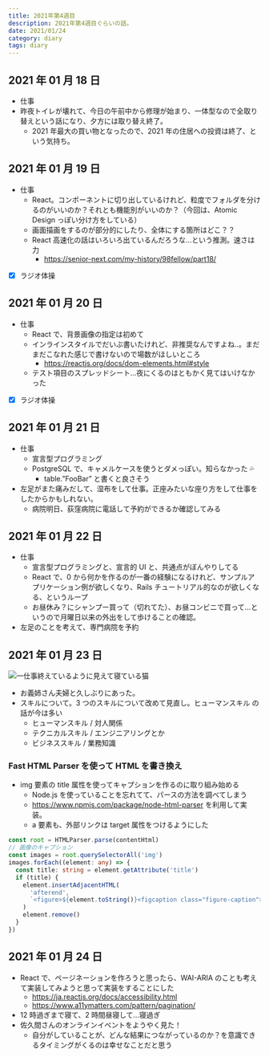 ```yaml
---
title: 2021年第4週目
description: 2021年第4週目ぐらいの話。
date: 2021/01/24
category: diary
tags: diary
---
```


## 2021 年 01 月 18 日

- 仕事
- 昨夜トイレが壊れて、今日の午前中から修理が始まり、一体型なので全取り替えという話になり、夕方には取り替え終了。
  - 2021 年最大の買い物となったので、2021 年の住居への投資は終了、という気持ち。

## 2021 年 01 月 19 日

- 仕事
  - React。コンポーネントに切り出しているけれど、粒度でフォルダを分けるのがいいのか？それとも機能別がいいのか？（今回は、Atomic Design っぽい分け方をしている）
  - 画面描画をするのが部分的にしたり、全体にする箇所はどこ？？
  - React 高速化の話はいろいろ出ているんだろうな…という推測。速さは力
    - https://senior-next.com/my-history/98fellow/part18/
- [x] ラジオ体操

## 2021 年 01 月 20 日

- 仕事
  - React で、背景画像の指定は初めて
  - インラインスタイルでだいぶ書いたけれど、非推奨なんですよね..。まだまだこなれた感じで書けないので場数がほしいところ
    - https://reactjs.org/docs/dom-elements.html#style
  - テスト項目のスプレッドシート…夜にくるのはともかく見てはいけなかった
- [x] ラジオ体操

## 2021 年 01 月 21 日

- 仕事
  - 宣言型プログラミング
  - PostgreSQL で、キャメルケースを使うとダメっぽい。知らなかった 💦
    - table.”FooBar” と書くと良さそう
- 左足がまた痛みだして、湿布をして仕事。正座みたいな座り方をして仕事をしたからかもしれない。
  - 病院明日、荻窪病院に電話して予約ができるか確認してみる

## 2021 年 01 月 22 日

- 仕事
  - 宣言型プログラミングと、宣言的 UI と、共通点がぼんやりしてる
  - React で、0 から何かを作るのが一番の経験になるけれど、サンプルアプリケーション例が欲しくなり、Rails チュートリアル的なのが欲しくなる、というループ
  - お昼休み？にシャンプー買って（切れてた）、お昼コンビニで買って…というので月曜日以来の外出をして歩けることの確認。
- 左足のことを考えて、専門病院を予約

## 2021 年 01 月 23 日

![](/images/2021/01/2021-01-23.jpg '一仕事終えているように見えて寝ている猫')

- お義姉さん夫婦と久しぶりにあった。
- スキルについて。3 つのスキルについて改めて見直し。ヒューマンスキル の話が今は多い
  - ヒューマンスキル / 対人関係
  - テクニカルスキル / エンジニアリングとか
  - ビジネススキル / 業務知識

### Fast HTML Parser を使って HTML を書き換え

- img 要素の title 属性を使ってキャプションを作るのに取り組み始める
  - Node.js を使っていることを忘れてて、パースの方法を調べてしまう
  - https://www.npmjs.com/package/node-html-parser を利用して実装。
  - a 要素も、外部リンクは target 属性をつけるようにした

```typescript
const root = HTMLParser.parse(contentHtml)
// 画像のキャプション
const images = root.querySelectorAll('img')
images.forEach((element: any) => {
  const title: string = element.getAttribute('title')
  if (title) {
    element.insertAdjacentHTML(
      'afterend',
      `<figure>${element.toString()}<figcaption class="figure-caption">${title}</figcaption></figure>`
    )
    element.remove()
  }
})
```

## 2021 年 01 月 24 日

- React で、ページネーションを作ろうと思ったら、WAI-ARIA のことも考えて実装してみようと思って実装をすることにした
  - https://ja.reactjs.org/docs/accessibility.html
  - https://www.a11ymatters.com/pattern/pagination/
- 12 時過ぎまで寝て、2 時間昼寝して…寝過ぎ
- 佐久間さんのオンラインイベントをようやく見た！
  - 自分がしていることが、どんな結果につながっているのか？を意識できるタイミングがくるのは幸せなことだと思う

